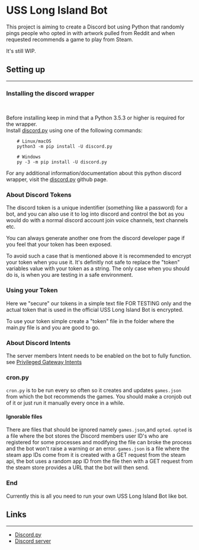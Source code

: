 # USS Long Island Bot
This project is aiming to create a Discord bot using Python that randomly pings people who opted in with artwork pulled from Reddit and when requested recommends a game to play from Steam.

It's still WIP.

## Setting up

---

### Installing the discord wrapper

<br>

Before installing keep in mind that a Python 3.5.3 or higher is required for the wrapper.<br>
Install [discord.py](https://github.com/Rapptz/discord.py) using one of the following commands:

        # Linux/macOS
        python3 -m pip install -U discord.py

        # Windows
        py -3 -m pip install -U discord.py

For any additional information/documentation about this python discord wrapper, visit the [discord.py](https://github.com/Rapptz/discord.py) github page.

### About Discord Tokens

The discord token is a unique indentifier (something like a password) for a bot, and you can also use it to log into discord and control the bot as you would do with a normal discord account join voice channels, text channels etc.

You can always generate another one from the discord developer page if you feel that your token has been exposed.

To avoid such a case that is mentioned above it is recommended to encrypt your token when you use it. It's definitly not safe to replace the "token" variables value with your token as a string. The only case when you should do is, is when you are testing in a safe environment.

### Using your Token

Here we "secure" our tokens in a simple text file FOR TESTING only and the actual token that is used in the official USS Long Island Bot is encrypted.

To use your token simple create a "token" file in the folder where the main.py file is and you are good to go.

### About Discord Intents

The server members Intent needs to be enabled on the bot to fully function.
see [Privileged Gateway Intents](https://discordpy.readthedocs.io/en/latest/intents.html)

### cron.py

`cron.py` is to be run every so often so it creates and updates `games.json` from which the bot recommends the games. You should make a cronjob out of it or just run it manually every once in a while.

#### Ignorable files
There are files that should be ignored namely `games.json`,and `opted`.
`opted` is a file where the bot stores the Discord members user ID's who are 
registered for some processes and modifying the file can broke the process and the 
bot won't raise a warning or an error.
`games.json` is a file where the steam app IDs come from it is created with a GET request from the steam api, the bot uses a random app ID from the file then with a GET request from the steam store provides a URL that the bot will then send.

### End
Currently this is all you need to run your own USS Long Island Bot like bot.

## Links

---

- [Discord.py](https://github.com/Rapptz/discord.py)
- [Discord server](https://discord.gg/Bqj5UteMfy)
